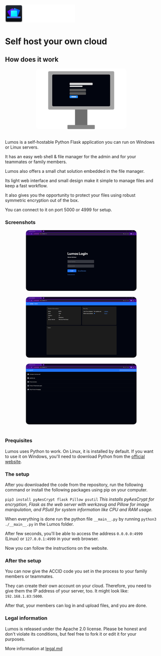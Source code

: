 # ![](asset/ReadmeHeader.png)
# Self host your own cloud

## How does it work

<div align=center>
<img src="asset/login_illustration.png" height="200" style="border-radius: 10px;" alt="Lumos Login"> <br> <br>
</div>

Lumos is a self-hostable Python Flask application you can run on Windows or Linux servers.

It has an easy web shell & file manager for the admin and for your teammates or family members.

Lumos also offers a small chat solution embedded in the file manager.

Its light web interface and small design make it simple to manage files and keep a fast workflow.

It also gives you the opportunity to protect your files using robust symmetric encryption out of the box.

You can connect to it on port 5000 or 4999 for setup.

### Screenshots

<div align=center>
<img src="asset/login_screen.png" height="200" style="border-radius: 10px;" alt="Lumos Login"> <br> <br>
<img src="asset/admin_screen.png" height="200" style="border-radius: 10px;" alt="Lumos Admin"> <br> <br>
<img src="asset/homescreen_screenshot.png" height="200" style="border-radius: 10px;" alt="Lumos Admin"> <br> <br>
</div>

### Prequisites

Lumos uses Python to work. On Linux, it is installed by default. If you want to use it on Windows, you'll need to download Python from the [official website](https://www.python.org/).

### The setup

After you downloaded the code from the repository, run the following command or install the following packages using pip on your computer.

`pip3 install pyAesCrypt flask Pillow psutil` *This installs pyAesCrypt for encryption, Flask as the web server with werkzeug and Pillow for image manipulation, and PSutil for system information like CPU and RAM usage.*

When everything is done run the python file `__main__.py` by running `python3 ./__main__.py` in the Lumos folder.

After few seconds, you'll be able to access the address `0.0.0.0:4999` (Linux) or `127.0.0.1:4999` in your web browser.

Now you can follow the instructions on the website.

### After the setup

You can now give the ACCID code you set in the process to your family members or teammates.

They can create their own account on your cloud. Therefore, you need to give them the IP address of your
server, too. It might look like: `192.168.1.83:5000`.

After that, your members can log in and upload files, and you are done.

### Legal information

Lumos is released under the Apache 2.0 license. Please be honest and don't violate its conditions, 
but feel free to fork it or edit it for your purposes.

More information at [legal.md](legal.md)